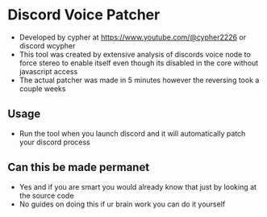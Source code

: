 # Discord Voice Patcher
- Developed by cypher at https://www.youtube.com/@cypher2226 or discord wcypher
- This tool was created by extensive analysis of discords voice node to force stereo to enable itself even though its disabled in the core without javascript access
- The actual patcher was made in 5 minutes however the reversing took a couple weeks

## Usage
- Run the tool when you launch discord and it will automatically patch your discord process

## Can this be made permanet
- Yes and if you are smart you would already know that just by looking at the source code
- No guides on doing this if ur brain work you can do it yourself
